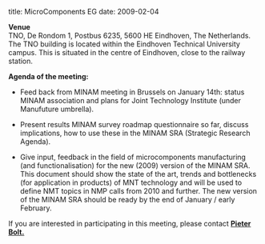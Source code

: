 title: MicroComponents EG
date: 2009-02-04 

**Venue**  
TNO, De Rondom 1, Postbus 6235, 5600 HE Eindhoven, The Netherlands.  
The TNO building is located within the Eindhoven Technical University campus. This is situated in the centre of Eindhoven, close to the railway station.

**Agenda of the meeting:**
 
* Feed back from MINAM meeting in Brussels on January 14th: status MINAM association and plans for Joint Technology Institute (under Manufuture umbrella).   
 
* Present results MINAM survey roadmap questionnaire so far, discuss implications, how to use these in the MINAM SRA (Strategic Research Agenda).
 
* Give input, feedback in the field of microcomponents manufacturing (and functionalisation) for the new (2009) version of the MINAM SRA. This document should show the state of the art, trends and bottlenecks (for application in products) of MNT technology and will be used to define NMT topics in NMP calls from 2010 and further. The new version of the MINAM SRA should be ready by the end of January / early February.

If you are interested in participating in this meeting, please contact <a href="mailto:pieter_jan.bolt@tno.nl"> **Pieter Bolt.**</a>
 